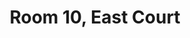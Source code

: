 ---
basin: 'No'
cudn: true
floor: Third
grade: 3
images: []
living_room: 'No'
location: East Court
name: '10'
network: Wired and Wireless
title: Room 10, East Court
---